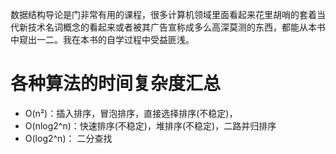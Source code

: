 数据结构导论是门非常有用的课程，很多计算机领域里面看起来花里胡哨的套着当代新技术名词概念的看起来或者被其广告宣称成多么高深莫测的东西，都能从本书中窥出一二。我在本书的自学过程中受益匪浅。

# 各种算法的时间复杂度汇总
* O(n²)：插入排序，冒泡排序，直接选择排序(不稳定)，
* O(nlog2^n)：快速排序(不稳定)，堆排序(不稳定)，二路并归排序
* O(log2^n)： 二分查找




